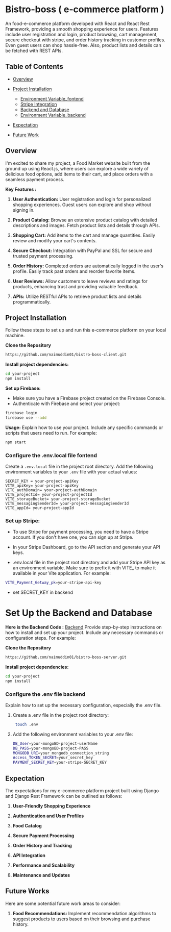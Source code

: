 # Bistro-boss ( e-commerce platform )

An food-e-commerce platform developed with React and React Rest Framework, providing a smooth shopping experience for users. Features include user registration and login, product browsing, cart management, secure checkout with stripe, and order history tracking in customer profiles. Even guest users can shop hassle-free. Also, product lists and details can be fetched with REST APIs.

## Table of Contents

- [Overview](#overview)
- [Project Installation](#project-installation)
  - [Environment Variable_fontend](#configure-the-env-file-fontend)
  - [Stripe Integration](#Set-up-Stripe)
  - [Backend and Database](#Set-Up-the-Backend-and-Database)
  - [Environment Variable_backend](#configure-the-env-file-backend)

- [Expectation](#expectation)
- [Future Work](#future-works)

## Overview

I'm excited to share my project, a Food Market website built from the ground up using React.js, where users can explore a wide variety of delicious food options, add items to their cart, and place orders with a seamless payment process.

**Key Features :**

1. **User Authentication:** User registration and login for personalized shopping experiences. Guest users can explore and shop without signing in.

2. **Product Catalog:** Browse an extensive product catalog with detailed descriptions and images. Fetch product lists and details through APIs.

3. **Shopping Cart:** Add items to the cart and manage quantities. Easily review and modify your cart's contents.

4. **Secure Checkout:** Integration with PayPal and SSL for secure and trusted payment processing.

5. **Order History:** Completed orders are automatically logged in the user's profile. Easily track past orders and reorder favorite items.

6. **User Reviews:** Allow customers to leave reviews and ratings for products, enhancing trust and providing valuable feedback.

7. **APIs:** Utilize RESTful APIs to retrieve product lists and details programmatically.

## Project Installation

Follow these steps to set up and run this e-commerce platform on your local machine.

**Clone the Repository**

```bash
https://github.com/naimuddin01/bistro-boss-client.git
```

**Install project dependencies:**

```bash
cd your-project
npm install
```

**Set up Firebase:**
- Make sure you have a Firebase project created on the Firebase Console.
- Authenticate with Firebase and select your project:
```bash
firebase login
firebase use --add
```

**Usage:**
Explain how to use your project. Include any specific commands or scripts that users need to run. For example:
```bash
npm start
```

### Configure the .env.local file fontend

Create a `.env.local` file in the project root directory. Add the following environment variables to your `.env` file with your actual values:

```
SECRET_KEY = your-project-apiKey
VITE_apiKey= your-project-apiKey
VITE_authDomain= your-project-authDomain
VITE_projectId= your-project-projectId
VITE_storageBucket= your-project-storageBucket
VITE_messagingSenderId= your-project-messagingSenderId
VITE_appId= your-project-appId
```

### Set up Stripe:
- To use Stripe for payment processing, you need to have a Stripe account. If you don't have one, you can sign up at Stripe.

- In your Stripe Dashboard, go to the API section and generate your API keys.

- .env.local file in the project root directory and add your Stripe API key as an environment variable. Make sure to prefix it with VITE_ to make it available in your Vite application. For example:

```bash
VITE_Payment_Getway_pk=your-stripe-api-key
```
- set SECRET_KEY in backend 

# **Set Up the Backend and Database**
**Here is the Backend Code :** [Backend](https://github.com/naimuddin01/bistro-boss-server) 
Provide step-by-step instructions on how to install and set up your project. Include any necessary commands or configuration steps. For example:

**Clone the Repository**
```bash
https://github.com/naimuddin01/bistro-boss-server.git
```

**Install project dependencies:**
```bash
cd your-project
npm install
```

### Configure the .env file backend

Explain how to set up the necessary configuration, especially the .env file.
1. Create a .env file in the project root directory:
   ```bash
    touch .env
   ```
2. Add the following environment variables to your .env file:
    ```bash
    DB_User=your-mongoBD-project-userName
    DB_PASS=your-mongoBD-project-PASS
    MONGODB_URI=your_mongodb_connection_string
    Access_TOKEN_SECRET=your_secret_key
    PAYMENT_SECRET_KEY=your-stripe-SECRET_KEY
   ```
    
## Expectation

The expectations for my e-commerce platform project built using Django and Django Rest Framework can be outlined as follows:

1. **User-Friendly Shopping Experience**

2. **Authentication and User Profiles**

3. **Food Catalog**

4. **Secure Payment Processing**

5. **Order History and Tracking**

6. **API Integration**

7. **Performance and Scalability**

8. **Maintenance and Updates**

## Future Works

Here are some potential future work areas to consider:

1. **Food Recommendations:** Implement recommendation algorithms to suggest products to users based on their browsing and purchase history.
